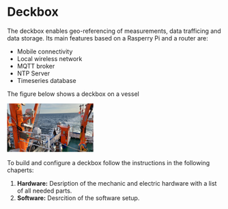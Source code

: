 # Deckbox

The deckbox enables geo-referencing of measurements, data trafficing and data storage. Its main features based on a Rasperry Pi and a router are:
- Mobile connectivity
- Local wireless network
- MQTT broker
- NTP Server
- Timeseries database

The figure below shows a deckbox on a vessel

<img src="01_Hardware/media/Deckbox_on_deck.jpg"  width="40%" height="40%" title="Deckbox on Deck"> 

To build and configure a deckbox follow the instructions in the following chaperts:
1. **Hardware:** Desription of the mechanic and electric hardware with a list of all needed parts.
2. **Software:** Desrcition of the software setup.